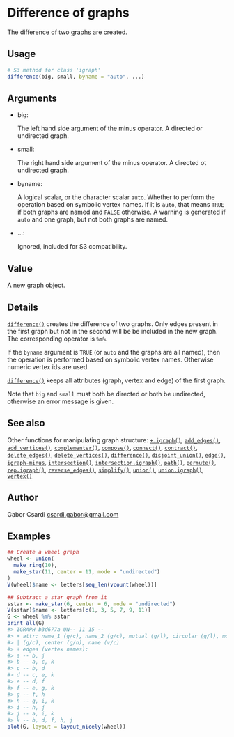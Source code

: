 # Difference of graphs

The difference of two graphs are created.

## Usage

``` r
# S3 method for class 'igraph'
difference(big, small, byname = "auto", ...)
```

## Arguments

- big:

  The left hand side argument of the minus operator. A directed or
  undirected graph.

- small:

  The right hand side argument of the minus operator. A directed ot
  undirected graph.

- byname:

  A logical scalar, or the character scalar `auto`. Whether to perform
  the operation based on symbolic vertex names. If it is `auto`, that
  means `TRUE` if both graphs are named and `FALSE` otherwise. A warning
  is generated if `auto` and one graph, but not both graphs are named.

- ...:

  Ignored, included for S3 compatibility.

## Value

A new graph object.

## Details

[`difference()`](https://r.igraph.org/reference/difference.md) creates
the difference of two graphs. Only edges present in the first graph but
not in the second will be be included in the new graph. The
corresponding operator is `%m%`.

If the `byname` argument is `TRUE` (or `auto` and the graphs are all
named), then the operation is performed based on symbolic vertex names.
Otherwise numeric vertex ids are used.

[`difference()`](https://r.igraph.org/reference/difference.md) keeps all
attributes (graph, vertex and edge) of the first graph.

Note that `big` and `small` must both be directed or both be undirected,
otherwise an error message is given.

## See also

Other functions for manipulating graph structure:
[`+.igraph()`](https://r.igraph.org/reference/plus-.igraph.md),
[`add_edges()`](https://r.igraph.org/reference/add_edges.md),
[`add_vertices()`](https://r.igraph.org/reference/add_vertices.md),
[`complementer()`](https://r.igraph.org/reference/complementer.md),
[`compose()`](https://r.igraph.org/reference/compose.md),
[`connect()`](https://r.igraph.org/reference/ego.md),
[`contract()`](https://r.igraph.org/reference/contract.md),
[`delete_edges()`](https://r.igraph.org/reference/delete_edges.md),
[`delete_vertices()`](https://r.igraph.org/reference/delete_vertices.md),
[`difference()`](https://r.igraph.org/reference/difference.md),
[`disjoint_union()`](https://r.igraph.org/reference/disjoint_union.md),
[`edge()`](https://r.igraph.org/reference/edge.md),
[`igraph-minus`](https://r.igraph.org/reference/igraph-minus.md),
[`intersection()`](https://r.igraph.org/reference/intersection.md),
[`intersection.igraph()`](https://r.igraph.org/reference/intersection.igraph.md),
[`path()`](https://r.igraph.org/reference/path.md),
[`permute()`](https://r.igraph.org/reference/permute.md),
[`rep.igraph()`](https://r.igraph.org/reference/rep.igraph.md),
[`reverse_edges()`](https://r.igraph.org/reference/reverse_edges.md),
[`simplify()`](https://r.igraph.org/reference/simplify.md),
[`union()`](https://r.igraph.org/reference/union.md),
[`union.igraph()`](https://r.igraph.org/reference/union.igraph.md),
[`vertex()`](https://r.igraph.org/reference/vertex.md)

## Author

Gabor Csardi <csardi.gabor@gmail.com>

## Examples

``` r
## Create a wheel graph
wheel <- union(
  make_ring(10),
  make_star(11, center = 11, mode = "undirected")
)
V(wheel)$name <- letters[seq_len(vcount(wheel))]

## Subtract a star graph from it
sstar <- make_star(6, center = 6, mode = "undirected")
V(sstar)$name <- letters[c(1, 3, 5, 7, 9, 11)]
G <- wheel %m% sstar
print_all(G)
#> IGRAPH b3d677a UN-- 11 15 -- 
#> + attr: name_1 (g/c), name_2 (g/c), mutual (g/l), circular (g/l), mode
#> | (g/c), center (g/n), name (v/c)
#> + edges (vertex names):
#> a -- b, j
#> b -- a, c, k
#> c -- b, d
#> d -- c, e, k
#> e -- d, f
#> f -- e, g, k
#> g -- f, h
#> h -- g, i, k
#> i -- h, j
#> j -- a, i, k
#> k -- b, d, f, h, j
plot(G, layout = layout_nicely(wheel))
```
